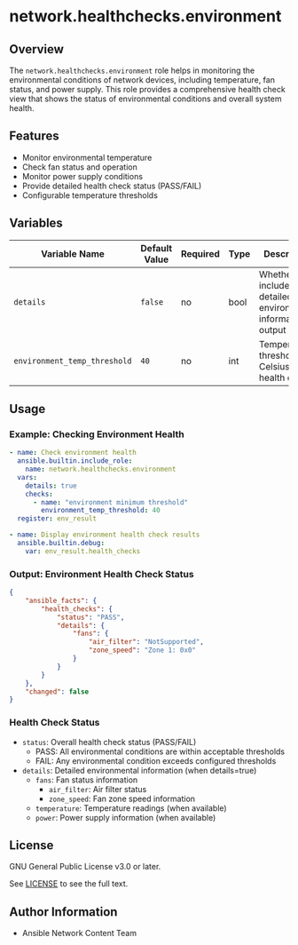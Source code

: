 # network.healthchecks.environment

## Overview
The `network.healthchecks.environment` role helps in monitoring the environmental conditions of network devices, including temperature, fan status, and power supply. This role provides a comprehensive health check view that shows the status of environmental conditions and overall system health.

## Features
- Monitor environmental temperature
- Check fan status and operation
- Monitor power supply conditions
- Provide detailed health check status (PASS/FAIL)
- Configurable temperature thresholds

## Variables
| Variable Name   | Default Value | Required | Type  | Description                                      |
|----------------|--------------|----------|-------|--------------------------------------------------|
| `details` | `false` | no | bool | Whether to include detailed environmental information in output |
| `environment_temp_threshold` | `40` | no | int | Temperature threshold in Celsius for health check |

## Usage

### Example: Checking Environment Health
```yaml
- name: Check environment health
  ansible.builtin.include_role:
    name: network.healthchecks.environment
  vars:
    details: true
    checks:
      - name: "environment minimum threshold"
        environment_temp_threshold: 40
  register: env_result

- name: Display environment health check results
  ansible.builtin.debug:
    var: env_result.health_checks
```

### Output: Environment Health Check Status
```json
{
    "ansible_facts": {
        "health_checks": {
            "status": "PASS",
            "details": {
                "fans": {
                    "air_filter": "NotSupported",
                    "zone_speed": "Zone 1: 0x0"
                }
            }
        }
    },
    "changed": false
}
```

### Health Check Status
- `status`: Overall health check status (PASS/FAIL)
  - PASS: All environmental conditions are within acceptable thresholds
  - FAIL: Any environmental condition exceeds configured thresholds
- `details`: Detailed environmental information (when details=true)
  - `fans`: Fan status information
    - `air_filter`: Air filter status
    - `zone_speed`: Fan zone speed information
  - `temperature`: Temperature readings (when available)
  - `power`: Power supply information (when available)

## License

GNU General Public License v3.0 or later.

See [LICENSE](https://www.gnu.org/licenses/gpl-3.0.txt) to see the full text.

## Author Information

- Ansible Network Content Team
